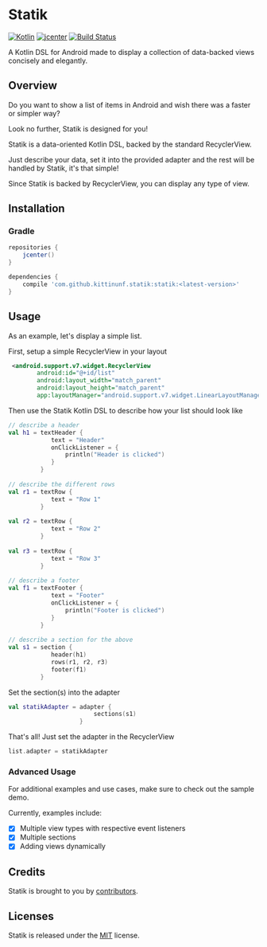 # Statik

[![Kotlin](https://img.shields.io/badge/Kotlin-1.2.60-blue.svg)](http://kotlinlang.org)
[![jcenter](https://api.bintray.com/packages/kittinunf/maven/Statik/images/download.svg)](https://bintray.com/kittinunf/maven/Statik/_latestVersion)
[![Build Status](https://travis-ci.org/kittinunf/Statik.svg?branch=master)](https://travis-ci.org/kittinunf/Statik)

A Kotlin DSL for Android made to display a collection of data-backed views concisely and elegantly.

## Overview

Do you want to show a list of items in Android and wish there was a faster or simpler way?

Look no further, Statik is designed for you!

Statik is a data-oriented Kotlin DSL, backed by the standard RecyclerView. 

Just describe your data, set it into the provided adapter and the rest will be handled by Statik, it's that simple!

Since Statik is backed by RecyclerView, you can display any type of view.

## Installation

### Gradle

``` Groovy
repositories {
    jcenter()
}

dependencies {
    compile 'com.github.kittinunf.statik:statik:<latest-version>'
}
```

## Usage

As an example, let's display a simple list.


First, setup a simple RecyclerView in your layout

```xml
 <android.support.v7.widget.RecyclerView
        android:id="@+id/list"
        android:layout_width="match_parent"
        android:layout_height="match_parent"
        app:layoutManager="android.support.v7.widget.LinearLayoutManager"/> 
```

Then use the Statik Kotlin DSL to describe how your list should look like

```kotlin
// describe a header
val h1 = textHeader {
            text = "Header"
            onClickListener = {
                println("Header is clicked")
            }
         }
         
// describe the different rows  
val r1 = textRow {
            text = "Row 1"
         }      
         
val r2 = textRow {
            text = "Row 2"
         }          
         
val r3 = textRow {
            text = "Row 3"
         }          
         
// describe a footer        
val f1 = textFooter {
            text = "Footer"
            onClickListener = {
                println("Footer is clicked")
            }
         }
        
// describe a section for the above
val s1 = section {
            header(h1)
            rows(r1, r2, r3)
            footer(f1)
         }
```    

Set the section(s) into the adapter    
```kotlin
val statikAdapter = adapter {
                        sections(s1)
                    }    
```    

That's all! Just set the adapter in the RecyclerView
```kotlin
list.adapter = statikAdapter
```

### Advanced Usage

For additional examples and use cases, make sure to check out the sample demo.

Currently, examples include: 

 - [x] Multiple view types with respective event listeners
 - [x] Multiple sections
 - [x] Adding views dynamically
 
## Credits

Statik is brought to you by [contributors](https://github.com/kittinunf/Statik/graphs/contributors).

## Licenses

Statik is released under the [MIT](https://opensource.org/licenses/MIT) license.
